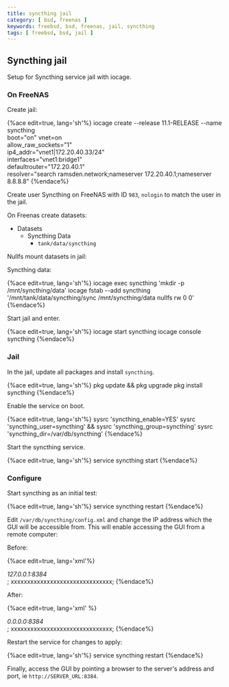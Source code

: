 ```yaml
---
title: syncthing jail
category: [ bsd, freenas ]
keywords: freebsd, bsd, freenas, jail, syncthing
tags: [ freebsd, bsd, jail ]
---
```


## Syncthing jail

Setup for Syncthing service jail with iocage.

### On FreeNAS

Create jail:

{%ace edit=true, lang='sh'%}
iocage create --release 11.1-RELEASE --name syncthing \
          boot="on" vnet=on \
          allow_raw_sockets="1" \
          ip4_addr="vnet1|172.20.40.33/24" \
          interfaces="vnet1:bridge1" \
          defaultrouter="172.20.40.1" \
          resolver="search ramsden.network;nameserver 172.20.40.1;nameserver 8.8.8.8"
{%endace%}

Create user Syncthing on FreeNAS with ID `983`, `nologin` to match the user in the jail.

On Freenas create datasets:

*   Datasets
    *   Syncthing Data
        *   ```tank/data/syncthing```

Nullfs mount datasets in jail:

Syncthing data:

{%ace edit=true, lang='sh'%}
iocage exec syncthing 'mkdir -p /mnt/syncthing/data'
iocage fstab --add syncthing '/mnt/tank/data/syncthing/sync /mnt/syncthing/data nullfs rw 0 0'
{%endace%}

Start jail and enter.

{%ace edit=true, lang='sh'%}
iocage start syncthing
iocage console syncthing
{%endace%}

### Jail

In the jail, update all packages and install ```syncthing```.

{%ace edit=true, lang='sh'%}
pkg update && pkg upgrade
pkg install syncthing
{%endace%}

Enable the service on boot.

{%ace edit=true, lang='sh'%}
sysrc 'syncthing_enable=YES'
sysrc 'syncthing_user=syncthing' && sysrc 'syncthing_group=syncthing'
sysrc 'syncthing_dir=/var/db/syncthing'
{%endace%}

Start the syncthing service.

{%ace edit=true, lang='sh'%}
service syncthing start
{%endace%}

### Configure

Start syncthing as an initial test:


{%ace edit=true, lang='sh'%}
service syncthing restart
{%endace%}

Edit ```/var/db/syncthing/config.xml``` and change the IP address which the GUI will be accessible from. This will enable accessing the GUI from a remote computer:

Before:

{%ace edit=true, lang='xml'%}
<gui enabled="true" tls="false">
 <address>127.0.0.1:8384</address>;
 <apikey>xxxxxxxxxxxxxxxxxxxxxxxxxxxxxxx</apikey>;
</gui>
{%endace%}

After:

{%ace edit=true, lang='xml' %}
<gui enabled="true" tls="false">
 <address>0.0.0.0:8384</address>;
 <apikey>xxxxxxxxxxxxxxxxxxxxxxxxxxxxxxx</apikey>;
</gui>
{%endace%}

Restart the service for changes to apply:

{%ace edit=true, lang='sh'%}
service syncthing restart
{%endace%}

Finally, access the GUI by pointing a browser to the server's address and port, ie ```http://SERVER_URL:8384```.
